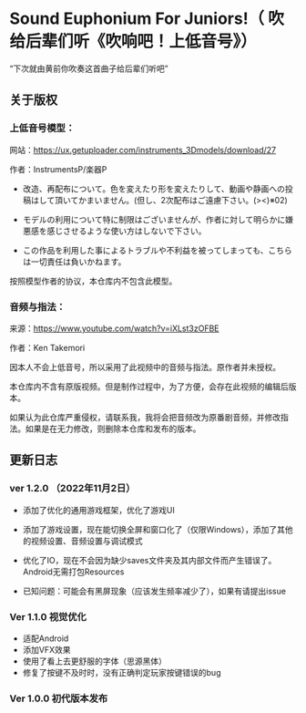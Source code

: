 # Sound Euphonium For Juniors!（ 吹给后辈们听《吹响吧！上低音号》）

 “下次就由黄前你吹奏这首曲子给后辈们听吧”

## 关于版权

### 上低音号模型：

 网站：https://ux.getuploader.com/instruments_3Dmodels/download/27

 作者：InstrumentsP/楽器P

- 改造、再配布について。色を変えたり形を変えたりして、動画や静画への投稿はして頂いてかまいません。(但し、2次配布はご遠慮下さい。(><)※02)

- モデルの利用について特に制限はございませんが、作者に対して明らかに嫌悪感を感じさせるような使い方はしないで下さい。

- この作品を利用した事によるトラブルや不利益を被ってしまっても、こちらは一切責任は負いかねます。

按照模型作者的协议，本仓库内不包含此模型。

### 音频与指法：

来源：https://www.youtube.com/watch?v=iXLst3zOFBE

作者：Ken Takemori

因本人不会上低音号，所以采用了此视频中的音频与指法。原作者并未授权。

本仓库内不含有原版视频。但是制作过程中，为了方便，会存在此视频的编辑后版本。

如果认为此仓库严重侵权，请联系我，我将会把音频改为原番剧音频，并修改指法。如果是在无力修改，则删除本仓库和发布的版本。

## 更新日志

### ver 1.2.0 （2022年11月2日）

- 添加了优化的通用游戏框架，优化了游戏UI

- 添加了游戏设置，现在能切换全屏和窗口化了（仅限Windows），添加了其他的视频设置、音频设置与调试模式

- 优化了IO，现在不会因为缺少saves文件夹及其内部文件而产生错误了。Android无需打包Resources

- 已知问题：可能会有黑屏现象（应该发生频率减少了），如果有请提出issue



### Ver 1.1.0 视觉优化

- 适配Android
- 添加VFX效果
- 使用了看上去更舒服的字体（思源黑体）
- 修复了按键不及时时，没有正确判定玩家按键错误的bug

### Ver 1.0.0 初代版本发布
